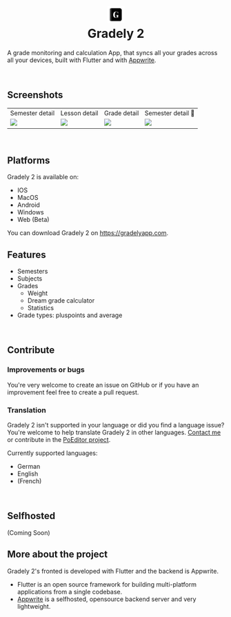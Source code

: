 # <div align="center"><img  src="./assets/images/macOSlogo.png" width="40"/> </br>Gradely 2</div>

A grade monitoring and calculation App, that syncs all your grades across all your devices, built with Flutter and with [Appwrite](https://appwrite.io).

<br>

## Screenshots

<table>
  <tr>
    <td>Semester detail</td>
     <td>Lesson detail</td>
     <td>Grade detail</td>
     <td>Semester detail  🌙</td>
  </tr>
  <tr>
    <td><img src="https://user-images.githubusercontent.com/58886915/134825100-5a1ade0a-2748-45ae-a0e0-206211b4651c.png" width="175"/></td>
    <td><img src="https://user-images.githubusercontent.com/58886915/134825121-1931930e-00bd-41ad-8264-cae8b7b46cf0.png" width="175"/></td>
    <td><img src="https://user-images.githubusercontent.com/58886915/134825115-b8075c8d-2495-4258-adc3-b8cb8c5de64c.png" width="175"/></td>
    <td><img src="https://user-images.githubusercontent.com/58886915/134825113-190d1702-4de9-448c-993a-55aba672a89a.png" width="175"/></td>
  </tr>
 </table>
 
<br>

## Platforms

Gradely 2 is available on:

- IOS
- MacOS
- Android
- Windows
- Web (Beta)

You can download Gradely 2 on https://gradelyapp.com.

## Features

- Semesters
- Subjects
- Grades
  - Weight
  - Dream grade calculator
  - Statistics
- Grade types: pluspoints and average

<br>

## Contribute

### Improvements or bugs

You're very welcome to create an issue on GitHub or if you have an improvement feel free to create a pull request.

### Translation

Gradely 2 isn't supported in your language or did you find a language issue? You're welcome to help translate Gradely 2 in other languages. [Contact me](mailto:elias@eliasschneider.com) or contribute in the [PoEditor project](https://poeditor.com/join/project?hash=7xjXXMznLJ).

Currently supported languages:

- German
- English
- (French)

<br>

## Selfhosted

(Coming Soon)

## More about the project

Gradely 2's fronted is developed with Flutter and the backend is Appwrite.

- Flutter is an open source framework for building multi-platform applications from a single codebase.
- [Appwrite](https://appwrite.io) is a selfhosted, opensource backend server and very lightweight.
